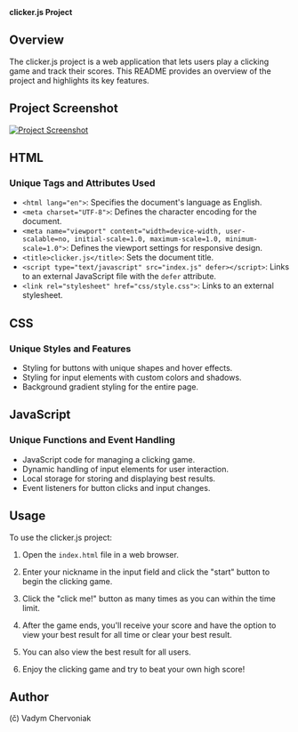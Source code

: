 <summary><b>clicker.js Project</b></summary>

## Overview

The clicker.js project is a web application that lets users play a clicking game and track their scores. This README provides an overview of the project and highlights its key features.

## Project Screenshot

[![Project Screenshot](https://github.com/vadym4che/clicker-js/blob/main/screenshot.png)](https://vadym4che.github.io/clicker-js/)

## HTML

### Unique Tags and Attributes Used

- `<html lang="en">`: Specifies the document's language as English.
- `<meta charset="UTF-8">`: Defines the character encoding for the document.
- `<meta name="viewport" content="width=device-width, user-scalable=no, initial-scale=1.0, maximum-scale=1.0, minimum-scale=1.0">`: Defines the viewport settings for responsive design.
- `<title>clicker.js</title>`: Sets the document title.
- `<script type="text/javascript" src="index.js" defer></script>`: Links to an external JavaScript file with the `defer` attribute.
- `<link rel="stylesheet" href="css/style.css">`: Links to an external stylesheet.

## CSS

### Unique Styles and Features

- Styling for buttons with unique shapes and hover effects.
- Styling for input elements with custom colors and shadows.
- Background gradient styling for the entire page.

## JavaScript

### Unique Functions and Event Handling

- JavaScript code for managing a clicking game.
- Dynamic handling of input elements for user interaction.
- Local storage for storing and displaying best results.
- Event listeners for button clicks and input changes.

## Usage

To use the clicker.js project:

1. Open the `index.html` file in a web browser.

2. Enter your nickname in the input field and click the "start" button to begin the clicking game.

3. Click the "click me!" button as many times as you can within the time limit.

4. After the game ends, you'll receive your score and have the option to view your best result for all time or clear your best result.

5. You can also view the best result for all users.

6. Enjoy the clicking game and try to beat your own high score!

## Author

(č) Vadym Chervoniak
